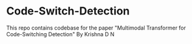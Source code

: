 # Code-Switch-Detection
This repo contains codebase for the paper "Multimodal Transformer for Code-Switching Detection" By Krishna D N

